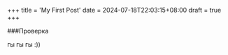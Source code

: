 +++
title = 'My First Post'
date = 2024-07-18T22:03:15+08:00
draft = true
+++

###Проверка

гы гы гы :))